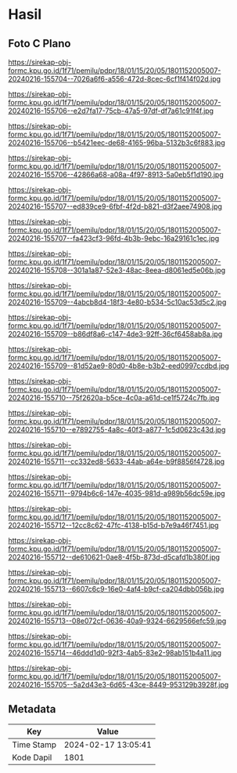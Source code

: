 # Hasil

## Foto C Plano

https://sirekap-obj-formc.kpu.go.id/1f71/pemilu/pdpr/18/01/15/20/05/1801152005007-20240216-155704--7026a6f6-a556-472d-8cec-6cf1f414f02d.jpg

https://sirekap-obj-formc.kpu.go.id/1f71/pemilu/pdpr/18/01/15/20/05/1801152005007-20240216-155706--e2d7fa17-75cb-47a5-97df-df7a61c91f4f.jpg

https://sirekap-obj-formc.kpu.go.id/1f71/pemilu/pdpr/18/01/15/20/05/1801152005007-20240216-155706--b5421eec-de68-4165-96ba-5132b3c6f883.jpg

https://sirekap-obj-formc.kpu.go.id/1f71/pemilu/pdpr/18/01/15/20/05/1801152005007-20240216-155706--42866a68-a08a-4f97-8913-5a0eb5f1d190.jpg

https://sirekap-obj-formc.kpu.go.id/1f71/pemilu/pdpr/18/01/15/20/05/1801152005007-20240216-155707--ed839ce9-6fbf-4f2d-b821-d3f2aee74908.jpg

https://sirekap-obj-formc.kpu.go.id/1f71/pemilu/pdpr/18/01/15/20/05/1801152005007-20240216-155707--fa423cf3-96fd-4b3b-9ebc-16a29161c1ec.jpg

https://sirekap-obj-formc.kpu.go.id/1f71/pemilu/pdpr/18/01/15/20/05/1801152005007-20240216-155708--301a1a87-52e3-48ac-8eea-d8061ed5e06b.jpg

https://sirekap-obj-formc.kpu.go.id/1f71/pemilu/pdpr/18/01/15/20/05/1801152005007-20240216-155709--4abcb8d4-18f3-4e80-b534-5c10ac53d5c2.jpg

https://sirekap-obj-formc.kpu.go.id/1f71/pemilu/pdpr/18/01/15/20/05/1801152005007-20240216-155709--b86df8a6-c147-4de3-92ff-36cf6458ab8a.jpg

https://sirekap-obj-formc.kpu.go.id/1f71/pemilu/pdpr/18/01/15/20/05/1801152005007-20240216-155709--81d52ae9-80d0-4b8e-b3b2-eed0997ccdbd.jpg

https://sirekap-obj-formc.kpu.go.id/1f71/pemilu/pdpr/18/01/15/20/05/1801152005007-20240216-155710--75f2620a-b5ce-4c0a-a61d-ce1f5724c7fb.jpg

https://sirekap-obj-formc.kpu.go.id/1f71/pemilu/pdpr/18/01/15/20/05/1801152005007-20240216-155710--e7892755-4a8c-40f3-a877-1c5d0623c43d.jpg

https://sirekap-obj-formc.kpu.go.id/1f71/pemilu/pdpr/18/01/15/20/05/1801152005007-20240216-155711--cc332ed8-5633-44ab-a64e-b9f8856f4728.jpg

https://sirekap-obj-formc.kpu.go.id/1f71/pemilu/pdpr/18/01/15/20/05/1801152005007-20240216-155711--9794b6c6-147e-4035-981d-a989b56dc59e.jpg

https://sirekap-obj-formc.kpu.go.id/1f71/pemilu/pdpr/18/01/15/20/05/1801152005007-20240216-155712--12cc8c62-47fc-4138-b15d-b7e9a46f7451.jpg

https://sirekap-obj-formc.kpu.go.id/1f71/pemilu/pdpr/18/01/15/20/05/1801152005007-20240216-155712--de610621-0ae8-4f5b-873d-d5cafd1b380f.jpg

https://sirekap-obj-formc.kpu.go.id/1f71/pemilu/pdpr/18/01/15/20/05/1801152005007-20240216-155713--6607c6c9-16e0-4af4-b9cf-ca204dbb056b.jpg

https://sirekap-obj-formc.kpu.go.id/1f71/pemilu/pdpr/18/01/15/20/05/1801152005007-20240216-155713--08e072cf-0636-40a9-9324-6629566efc59.jpg

https://sirekap-obj-formc.kpu.go.id/1f71/pemilu/pdpr/18/01/15/20/05/1801152005007-20240216-155714--46ddd1d0-92f3-4ab5-83e2-98ab151b4a11.jpg

https://sirekap-obj-formc.kpu.go.id/1f71/pemilu/pdpr/18/01/15/20/05/1801152005007-20240216-155705--5a2d43e3-6d65-43ce-8449-953129b3928f.jpg


## Metadata

| Key        | Value               |
| ---------- | ------------------- |
| Time Stamp | 2024-02-17 13:05:41 |
| Kode Dapil | 1801                |



